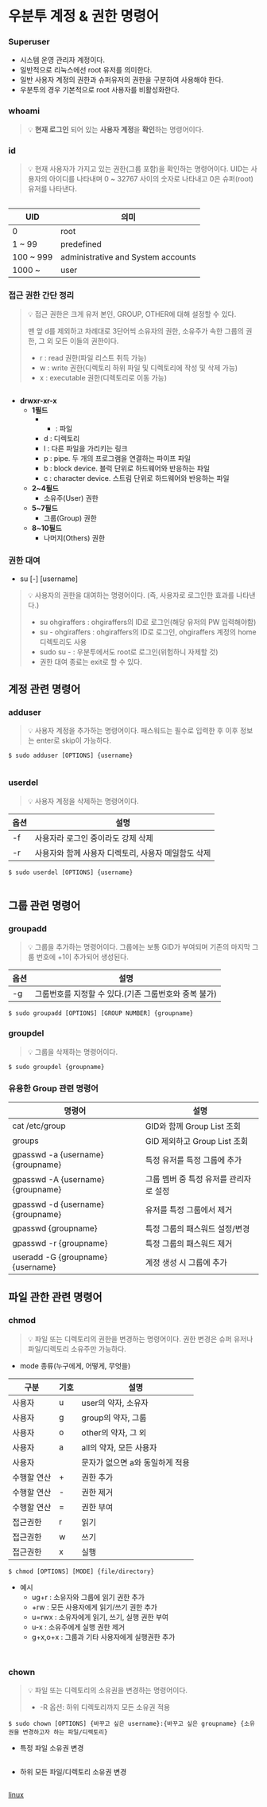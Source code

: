 <h1 id="우분투-계정--권한-명령어">우분투 계정 &amp; 권한 명령어</h1>
<h3 id="superuser">Superuser</h3>
<ul>
<li>시스템 운영 관리자 계정이다.</li>
<li>일반적으로 리눅스에선 root 유저를 의미한다.</li>
<li>일반 사용자 계정의 권한과 슈퍼유저의 권한을 구분하여 사용해야 한다.</li>
<li>우분투의 경우 기본적으로 root 사용자를 비활성화한다.</li>
</ul>
<h3 id="whoami">whoami</h3>
<blockquote>
<p>💡 <strong>현재 로그인</strong> 되어 있는 <strong>사용자 계정</strong>을 <strong>확인</strong>하는 명령어이다.</p>
</blockquote>
<h3 id="id">id</h3>
<blockquote>
<p>💡 현재 사용자가 가지고 있는 권한(그룹 포함)을 확인하는 명령어이다.
UID는 사용자의 아이디를 나타내며 0 ~ 32767 사이의 숫자로 나타내고 0은 슈퍼(root) 유저를 나타낸다.</p>
</blockquote>
<p><img alt="" src="https://velog.velcdn.com/images/rlfgks97/post/519f3491-11e2-4ae4-b22f-71efd341f162/image.png" /></p>
<table>
<thead>
<tr>
<th>UID</th>
<th>의미</th>
</tr>
</thead>
<tbody><tr>
<td>0</td>
<td>root</td>
</tr>
<tr>
<td>1 ~ 99</td>
<td>predefined</td>
</tr>
<tr>
<td>100 ~ 999</td>
<td>administrative and System accounts</td>
</tr>
<tr>
<td>1000 ~</td>
<td>user</td>
</tr>
</tbody></table>
<h3 id="접근-권한-간단-정리">접근 권한 간단 정리</h3>
<blockquote>
<p>💡 접근 권한은 크게 유저 본인, GROUP, OTHER에 대해 설정할 수 있다.</p>
<p>맨 앞 d를 제외하고 차례대로 3단어씩 소유자의 권한, 소유주가 속한 그룹의 권한, 그 외 모든 이들의 권한이다.</p>
<ul>
<li>r : read 권한(파일 리스트 취득 가능)</li>
<li>w : write 권한(디렉토리 하위 파일 및 디렉토리에 작성 및 삭제 가능)</li>
<li>x : executable 권한(디렉토리로 이동 가능)</li>
</ul>
</blockquote>
<p><img alt="" src="https://velog.velcdn.com/images/rlfgks97/post/bf5a7cea-040a-4a7a-a692-fb9c0334118c/image.png" /></p>
<ul>
<li><strong>drwxr-xr-x</strong><ul>
<li><strong>1필드</strong><ul>
<li><ul>
<li>: 파일</li>
</ul>
</li>
<li>d : 디렉토리</li>
<li>l : 다른 파일을 가리키는 링크</li>
<li>p : pipe. 두 개의 프로그램을 연결하는 파이프 파일</li>
<li>b : block device. 블럭 단위로 하드웨어와 반응하는 파일</li>
<li>c : character device. 스트림 단위로 하드웨어와 반응하는 파일</li>
</ul>
</li>
<li><strong>2~4필드</strong><ul>
<li>소유주(User) 권한</li>
</ul>
</li>
<li><strong>5~7필드</strong><ul>
<li>그룹(Group) 권한</li>
</ul>
</li>
<li><strong>8~10필드</strong><ul>
<li>나머지(Others) 권한</li>
</ul>
</li>
</ul>
</li>
</ul>
<h3 id="권한-대여">권한 대여</h3>
<ul>
<li>su [-] [username]</li>
</ul>
<blockquote>
<p>💡 사용자의 권한을 대여하는 명령어이다. (즉, 사용자로 로그인한 효과를 나타낸다.)</p>
<ul>
<li>su ohgiraffers : ohgiraffers의 ID로 로그인(해당 유저의 PW 입력해야함)</li>
<li>su - ohgiraffers : ohgiraffers의 ID로 로그인, ohgiraffers 계정의 home 디렉토리도 사용</li>
<li>sudo su - : 우분투에서도 root로 로그인(위험하니 자제할 것)</li>
<li>권한 대여 종료는 exit로 할 수 있다.</li>
</ul>
</blockquote>
<h2 id="계정-관련-명령어">계정 관련 명령어</h2>
<h3 id="adduser">adduser</h3>
<blockquote>
<p>💡 사용자 계정을 추가하는 명령어이다.
패스워드는 필수로 입력한 후 이후 정보는 enter로 skip이 가능하다.</p>
</blockquote>
<pre><code class="language-bash">$ sudo adduser [OPTIONS] {username}</code></pre>
<p><img alt="" src="https://velog.velcdn.com/images/rlfgks97/post/ede40f78-e5ac-4b16-842e-ad837d9ac388/image.png" /></p>
<h3 id="userdel">userdel</h3>
<blockquote>
<p>💡 사용자 계정을 삭제하는 명령어이다.</p>
</blockquote>
<table>
<thead>
<tr>
<th>옵션</th>
<th>설명</th>
</tr>
</thead>
<tbody><tr>
<td>-f</td>
<td>사용자라 로그인 중이라도 강제 삭제</td>
</tr>
<tr>
<td>-r</td>
<td>사용자와 함께 사용자 디렉토리, 사용자 메일함도 삭제</td>
</tr>
</tbody></table>
<pre><code class="language-bash">$ sudo userdel [OPTIONS] {username}</code></pre>
<p><img alt="" src="https://velog.velcdn.com/images/rlfgks97/post/22073e96-fcf3-4169-b932-6f930ce0fbd9/image.png" /></p>
<h2 id="그룹-관련-명령어">그룹 관련 명령어</h2>
<h3 id="groupadd">groupadd</h3>
<blockquote>
<p>💡 그룹을 추가하는 명령어이다.
그룹에는 보통 GID가 부여되며 기존의 마지막 그룹 번호에 +1이 추가되어 생성된다.</p>
</blockquote>
<table>
<thead>
<tr>
<th>옵션</th>
<th>설명</th>
</tr>
</thead>
<tbody><tr>
<td>-g</td>
<td>그룹번호를 지정할 수 있다.(기존 그룹번호와 중복 불가)</td>
</tr>
</tbody></table>
<pre><code class="language-bash">$ sudo groupadd [OPTIONS] [GROUP NUMBER] {groupname}</code></pre>
<h3 id="groupdel">groupdel</h3>
<blockquote>
<p>💡 그룹을 삭제하는 명령어이다.</p>
</blockquote>
<pre><code class="language-bash">$ sudo groupdel {groupname}</code></pre>
<h3 id="유용한-group-관련-명령어">유용한 Group 관련 명령어</h3>
<table>
<thead>
<tr>
<th>명령어</th>
<th>설명</th>
</tr>
</thead>
<tbody><tr>
<td>cat /etc/group</td>
<td>GID와 함께 Group List 조회</td>
</tr>
<tr>
<td>groups</td>
<td>GID 제외하고 Group List 조회</td>
</tr>
<tr>
<td>gpasswd -a {username} {groupname}</td>
<td>특정 유저를 특정 그룹에 추가</td>
</tr>
<tr>
<td>gpasswd -A {username} {groupname}</td>
<td>그룹 멤버 중 특정 유저를 관리자로 설정</td>
</tr>
<tr>
<td>gpasswd -d {username} {groupname}</td>
<td>유저를 특정 그룹에서 제거</td>
</tr>
<tr>
<td>gpasswd {groupname}</td>
<td>특정 그룹의 패스워드 설정/변경</td>
</tr>
<tr>
<td>gpasswd -r {groupname}</td>
<td>특정 그룹의 패스워드 제거</td>
</tr>
<tr>
<td>useradd -G {groupname} {username}</td>
<td>계정 생성 시 그룹에 추가</td>
</tr>
</tbody></table>
<h2 id="파일-관한-관련-명령어">파일 관한 관련 명령어</h2>
<h3 id="chmod">chmod</h3>
<blockquote>
<p>💡 파일 또는 디렉토리의 권한을 변경하는 명령어이다. 권한 변경은 슈퍼 유저나 파일/디렉토리 소유주만 가능하다.</p>
</blockquote>
<ul>
<li>mode 종류(누구에게, 어떻게, 무엇을)</li>
</ul>
<table>
<thead>
<tr>
<th>구분</th>
<th>기호</th>
<th>설명</th>
</tr>
</thead>
<tbody><tr>
<td>사용자</td>
<td>u</td>
<td>user의 약자, 소유자</td>
</tr>
<tr>
<td>사용자</td>
<td>g</td>
<td>group의 약자, 그룹</td>
</tr>
<tr>
<td>사용자</td>
<td>o</td>
<td>other의 약자, 그 외</td>
</tr>
<tr>
<td>사용자</td>
<td>a</td>
<td>all의 약자, 모든 사용자</td>
</tr>
<tr>
<td>사용자</td>
<td></td>
<td>문자가 없으면 a와 동일하게 적용</td>
</tr>
<tr>
<td>수행할 연산</td>
<td>+</td>
<td>권한 추가</td>
</tr>
<tr>
<td>수행할 연산</td>
<td>-</td>
<td>권한 제거</td>
</tr>
<tr>
<td>수행할 연산</td>
<td>=</td>
<td>권한 부여</td>
</tr>
<tr>
<td>접근권한</td>
<td>r</td>
<td>읽기</td>
</tr>
<tr>
<td>접근권한</td>
<td>w</td>
<td>쓰기</td>
</tr>
<tr>
<td>접근권한</td>
<td>x</td>
<td>실행</td>
</tr>
</tbody></table>
<pre><code class="language-bash">$ chmod [OPTIONS] [MODE] {file/directory}</code></pre>
<ul>
<li>예시<ul>
<li>ug+r : 소유자와 그룹에 읽기 권한 추가</li>
<li>+rw : 모든 사용자에게 읽기/쓰기 권한 추가</li>
<li>u=rwx : 소유자에게 읽기, 쓰기, 실행 권한 부여</li>
<li>u-x : 소유주에게 실행 권한 제거</li>
<li>g+x,o+x : 그룹과 기타 사용자에게 실행권한 추가</li>
</ul>
</li>
</ul>
<p><img alt="" src="https://velog.velcdn.com/images/rlfgks97/post/e779cfca-b66a-4315-9953-1f18872e7b88/image.png" /></p>
<p><img alt="" src="https://velog.velcdn.com/images/rlfgks97/post/a1ac068d-6f47-4ea6-98b4-ce91aae187a1/image.png" /></p>
<h3 id="chown">chown</h3>
<blockquote>
<p>💡 파일 또는 디렉토리의 소유권을 변경하는 명령어이다.</p>
<ul>
<li>-R 옵션: 하위 디렉토리까지 모든 소유권 적용</li>
</ul>
</blockquote>
<pre><code class="language-bash">$ sudo chown [OPTIONS] {바꾸고 싶은 username}:{바꾸고 싶은 groupname} {소유권을 변경하고자 하는 파일/디렉토리}</code></pre>
<ul>
<li><p>특정 파일 소유권 변경</p>
<p>  <img alt="" src="https://velog.velcdn.com/images/rlfgks97/post/3298a46f-6b30-4097-8019-0058e0b7e864/image.png" /></p>
</li>
<li><p>하위 모든 파일/디렉토리 소유권 변경</p>
<p>  <img alt="" src="https://velog.velcdn.com/images/rlfgks97/post/a367c135-2e1e-47a6-8ef1-cfc256b252eb/image.png" /></p>
</li>
</ul>
<p><a href="https://github.com/search?q=repo%3AYong-ga-ri%2Fvelog+path%3Avelog-posts+AND+path%3Alinux&amp;type=code">linux</a></p>